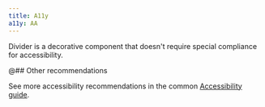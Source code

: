 ```yaml
---
title: A11y
a11y: AA
---
```


Divider is a decorative component that doesn't require special compliance for accessibility.

@## Other recommendations

See more accessibility recommendations in the common [Accessibility guide](/core-principles/a11y/#contrast).
